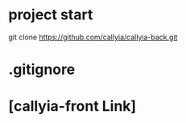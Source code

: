 # project start
git clone https://github.com/callyia/callyia-back.git

# .gitignore


# [callyia-front Link]

[link]: https://github.com/callyia/callyia-front
